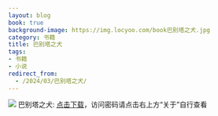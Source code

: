 ```yaml
---
layout: blog
book: true
background-image: https://img.locyoo.com/book巴别塔之犬.jpg
category: 书籍
title: 巴别塔之犬
tags:
- 书籍
- 小说
redirect_from:
  - /2024/03/巴别塔之犬/
---
```

![](https://img.locyoo.com/book巴别塔之犬.jpg)
巴别塔之犬: <a name = "ref1" href="https://url18.ctfile.com/f/50983618-1334835875-1bb191?p=3619">点击下载</a>，访问密码请点击右上方“关于”自行查看